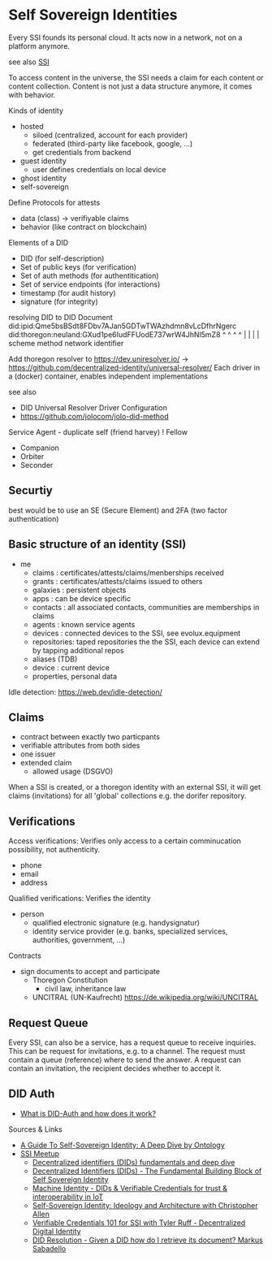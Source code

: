 Self Sovereign Identities
=========================

Every SSI founds its personal cloud. It acts now in a network, not on a platform anymore.

see also [SSI](./ssi.md)

To access content in the universe, the SSI needs a claim for each content or content collection.
Content is not just a data structure anymore, it comes with behavior. 

Kinds of identity
- hosted
    - siloed (centralized, account for each provider)
    - federated (third-party like facebook, google, ...)
    - get credentials from backend
- guest identity
    - user defines credentials on local device
- ghost identity
- self-sovereign

Define Protocols for attests
- data (class) -> verifiyable claims
- behavior (like contract on blockchain)

Elements of a DID
- DID (for self-description)
- Set of public keys (for verification)
- Set of auth methods (for authentitication)
- Set of service endpoints (for interactions)
- timestamp (for audit history)
- signature (for integrity)

resolving DID to DID Document
    did:ipid:Qme5bsBSdt8FDbv7AJan5GDTwTWAzhdmn8vLcDfhrNgerc
    did:thoregon:neuland:GXud1pe6IudFFUodE737wrW4JhNl5mZ8
     ^    ^       ^        ^
     |    |       |        |
  scheme method network identifier

Add thoregon resolver to https://dev.uniresolver.io/ -> https://github.com/decentralized-identity/universal-resolver/
Each driver in a (docker) container, enables independent implementations

see also 
- DID Universal Resolver Driver Configuration
- https://github.com/jolocom/jolo-did-method

Service Agent - duplicate self (friend harvey)
! Fellow
- Companion
- Orbiter
- Seconder

## Securtiy

best would be to use an SE (Secure Element) and 2FA (two factor authentication)

## Basic structure of an identity (SSI)

- me
    - claims      : certificates/attests/claims/menberships received
    - grants      : certificates/attests/claims issued to others
    - galaxies    : persistent objects
    - apps        : can be device specific
    - contacts    : all associated contacts, communities are memberships in claims 
    - agents      : known service agents
    - devices     : connected devices to the SSI, see evolux.equipment
    - repositories: taped repositories the the SSI, each device can extend by tapping additional repos
    - aliases  (TDB)
    - device      : current device
    - properties, personal data    

Idle detection: https://web.dev/idle-detection/

## Claims

- contract between exactly two particpants
- verifiable attributes from both sides
- one issuer
- extended claim 
    - allowed usage (DSGVO)

When a SSI is created, or a thoregon identity with an external SSI,
it will get claims (invitations) for all 'global' collections e.g. the dorifer repository.

## Verifications

Access verifications: Verifies only access to a certain comminucation possibility, not authenticity.

- phone
- email
- address

Qualified verifications: Verifies the identity 

- person
    - qualified electronic signature (e.g. handysignatur)
    - identity service provider (e.g. banks, specialized services, authorities, government, ...)

Contracts
    
- sign documents to accept and participate
    - Thoregon Constitution
        - civil law, inheritance law
    - UNCITRAL (UN-Kaufrecht) https://de.wikipedia.org/wiki/UNCITRAL

## Request Queue

Every SSI, can also be a service, has a request queue to receive inquiries.
This can be request for invitations, e.g. to a channel.
The request must contain a queue (reference) where to send the answer.
A request can contain an invitation, the recipient decides whether to accept it. 

## DID Auth
- [What is DID-Auth and how does it work?](https://medium.com/@sethisaab/what-is-did-auth-and-how-does-it-works-1e4884383a53)

Sources & Links
- [A Guide To Self-Sovereign Identity: A Deep Dive by Ontology](https://medium.com/ontologynetwork/a-guide-to-self-sovereign-identity-a-deep-dive-by-ontology-3fe0f12c3be2)
- [SSI Meetup](https://www.youtube.com/channel/UCSqSTlKdbbCM1muGOhDa3Og/videos)
    - [Decentralized identifiers (DIDs) fundamentals and deep dive](https://www.youtube.com/watch?v=SHuRRaOBMz4)
    - [Decentralized Identifiers (DIDs) - The Fundamental Building Block of Self Sovereign Identity](https://www.youtube.com/watch?v=Jcfy9wd5bZI)
    - [Machine Identity - DIDs & Verifiable Credentials for trust & interoperability in IoT](https://www.youtube.com/watch?v=TJQ8Pt4lfuA)
    - [Self-Sovereign Identity: Ideology and Architecture with Christopher Allen](https://www.youtube.com/watch?v=MGYOWqCMLKg)
    - [Verifiable Credentials 101 for SSI with Tyler Ruff - Decentralized Digital Identity](https://www.youtube.com/watch?v=6O_iJnhIh5o)
    - [DID Resolution - Given a DID how do I retrieve its document? Markus Sabadello](https://youtube.com/watch?v=gf2g4O3yqCc)
